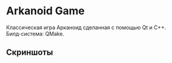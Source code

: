 # Arkanoid Game

Классическая игра Арканоид сделанная с помощью Qt и C++. <br>
Билд-система: QMake.

## Скриншоты